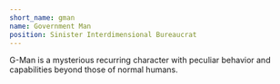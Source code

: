 ```yaml
---
short_name: gman
name: Government Man
position: Sinister Interdimensional Bureaucrat
---
```

G-Man is a mysterious recurring character with peculiar behavior and capabilities beyond those of normal humans.